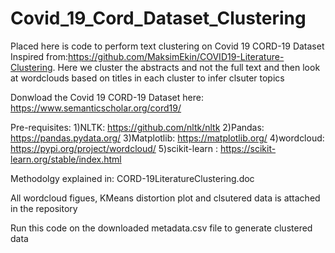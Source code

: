 # Covid_19_Cord_Dataset_Clustering
Placed here is code to perform text clustering  on Covid 19 CORD-19  Dataset
Inspired from:https://github.com/MaksimEkin/COVID19-Literature-Clustering.
Here we cluster the abstracts and not the full text and then look at wordclouds based on titles in each cluster to infer clsuter topics

Donwload the Covid 19 CORD-19 Dataset here:
https://www.semanticscholar.org/cord19/

Pre-requisites:
1)NLTK: https://github.com/nltk/nltk 
2)Pandas: https://pandas.pydata.org/
3)Matplotlib: https://matplotlib.org/ 
4)wordcloud: https://pypi.org/project/wordcloud/
5)scikit-learn : https://scikit-learn.org/stable/index.html

Methodolgy explained in: CORD-19LiteratureClustering.doc

All wordcloud figues, KMeans distortion plot and clsutered data is attached in the repository

Run this code on the downloaded metadata.csv file to generate  clustered data

